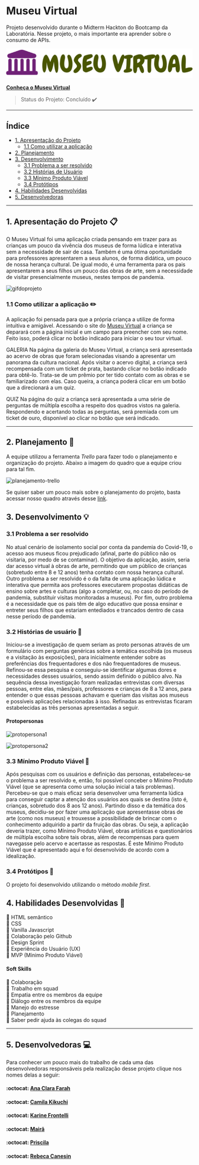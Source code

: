 # Museu Virtual

Projeto desenvolvido durante o Midterm Hackton do Bootcamp da Laboratória. Nesse projeto, o mais importante era aprender sobre o consumo de APIs.

![Museu Virtual](src/images/logo.png)


[**Conheça o Museu Virtual**]() 
> Status do Projeto: Concluído :heavy_check_mark:

---

## Índice

- [1. Apresentação do Projeto](#1-apresentação-do-projeto)
  - [1.1 Como utilizar a aplicação](#1.1-como-utilizar-a-aplicação)
- [2. Planejamento](#2-planejamento)
- [3. Desenvolvimento](#4-desenvolvimento)
  - [3.1 Problema a ser resolvido](#3.1-problema-a-ser-resolvido) 
  - [3.2 Histórias de Usuário](#3.2-histórias-de-usuário)
  - [3.3 Mínimo Produto Viável](#3.3-mínimo-produto-viável)
  - [3.4 Protótipos](#3.4-protótipos)
- [4. Habilidades Desenvolvidas](#4-habilidades-desenvolvidas)  
- [5. Desenvolvedoras](#5-desenvolvedoras)

---

## 1. Apresentação do Projeto :clipboard:

O Museu Virtual foi uma aplicação criada pensando em trazer para as crianças um pouco da vivência dos museus de forma lúdica e interativa sem a necessidade de sair de casa.
Também é uma ótima oportunidade para professores apresentarem a seus alunos, de forma didática, um pouco de nossa herança cultural. De igual modo, é uma ferramenta para os pais apresentarem a seus filhos um pouco das obras de arte, sem a necessidade de visitar presencialmente museus, nestes tempos de pandemia.


![gifdoprojeto](.gif)

### 1.1 Como utilizar a aplicação :pencil2:

A aplicação foi pensada para que a própria criança a utilize de forma intuitiva e amigável. Acessando o site do [Museu Virtual]() a criança se deparará com a página inicial e um campo para preencher com seu nome. Feito isso, poderá clicar no botão indicado para iniciar o seu tour virtual.

GALERIA
Na página da galeria do Museu Virtual, a criança será apresentada ao acervo de obras que foram selecionadas visando a apresentar um panorama da cultura nacional.
Após visitar o acervo digital, a criança será recompensada com um ticket de prata, bastando clicar no botão indicado para obtê-lo. Trata-se de um prêmio por ter tido contato com as obras e se familiarizado com elas. Caso queira, a criança poderá clicar em um botão que a direcionará a um quiz.

QUIZ
Na página do quiz a criança será apresentada a uma série de perguntas de múltipla escolha a respeito dos quadros vistos na galeria. Respondendo e acertando todas as perguntas, será premiada com um ticket de ouro, disponível ao clicar no botão que será indicado. 

 

---

## 2. Planejamento :memo:

A equipe utilizou a ferramenta _Trello_ para fazer todo o planejamento e organização do projeto. Abaixo a imagem do quadro que a equipe criou para tal fim. 

![planejamento-trello](src/images/planejamento-trello.png)

Se quiser saber um pouco mais sobre o planejamento do projeto, basta acessar nosso quadro através desse [link](https://trello.com).

## 3. Desenvolvimento :bulb:



### 3.1 Problema a ser resolvido
No atual cenário de isolamento social por conta da pandemia do Covid-19, o acesso aos museus ficou prejudicado (afinal, parte do público não os visitaria, por medo de se contaminar). O objetivo da aplicação, assim, seria dar acesso virtual à obras de arte, permitindo que um público de crianças (sobretudo entre 8 e 12 anos) tenha contato com nossa herança cultural.
Outro problema a ser resolvido é o da falta de uma aplicação lúdica e interativa que permita aos professores executarem propostas didáticas de ensino sobre artes e culturas (algo a completar, ou, no caso do período de pandemia, substituir visitas monitoradas a museus).
Por fim, outro problema é a necessidade que os pais têm de algo educativo que possa ensinar e entreter seus filhos que estariam entediados e trancados dentro de casa nesse período de pandemia.



### 3.2 Histórias de usuário :bookmark_tabs:

Iniciou-se  a investigação de quem seriam as proto personas através de um formulário com perguntas genéricas sobre a temática escolhida (os museus e a visitação às exposições), para inicialmente entender sobre as preferências dos frequentadores e dos não frequentadores de museus. Refinou-se essa pesquisa e conseguiu-se identificar algumas dores e necessidades desses usuários, sendo assim definido o público alvo. Na sequência dessa investigação foram realizadas entrevistas com diversas pessoas, entre elas, mães/pais, professores e crianças de 8 a 12 anos, para entender o que essas pessoas achavam e queriam das visitas aos museus e possíveis aplicações relacionadas à isso. Refinadas as entrevistas ficaram estabelecidas as três personas apresentadas a seguir.


####  Protopersonas

![protopersona1](src/images/protopersona1.jpeg)

![protopersona2](src/images/protopersona2.jpeg)



  
### 3.3 Mínimo Produto Viável :art:

Após pesquisas com os usuários e definição das personas, estabeleceu-se o problema a ser resolvido e, então, foi possível conceber o Mínimo Produto Viável (que se apresenta como uma solução inicial a tais problemas).
Percebeu-se que o mais eficaz seria desenvolver uma ferramenta lúdica para conseguir captar a atenção dos usuários aos quais se destina (isto é, crianças, sobretudo dos 8 aos 12 anos).
Partindo disso e da temática dos museus, decidiu-se por fazer uma aplicação que apresentasse obras de arte (como nos museus) e trouxesse a possibilidade de brincar com o conhecimento adquirido a partir da fruição das obras.
Ou seja, a aplicação deveria trazer, como Mínimo Produto Viável, obras artísticas e questionários de múltipla escolha sobre tais obras, além de recompensas para quem navegasse pelo acervo e acertasse as respostas. É este Mínimo Produto Viável que é apresentado aqui e foi desenvolvido de acordo com a idealização.



### 3.4 Protótipos :iphone:

O projeto foi desenvolvido utilizando o método _mobile first_. 






## 4. Habilidades Desenvolvidas :dart:




:pushpin: HTML semântico<br>
:pushpin: CSS <br>
:pushpin: Vanilla Javascript <br>
:pushpin: Colaboração pelo Github<br>
:pushpin: Design Sprint<br>
:pushpin: Experiência do Usuário (UX)<br>
:pushpin: MVP (Mínimo Produto Viável)



#### Soft Skills

:pushpin: Colaboração<br>
:pushpin: Trabalho em squad<br>
:pushpin: Empatia entre os membros da equipe<br>
:pushpin: Diálogo entre os membros da equipe<br>
:pushpin: Manejo do estresse<br>
:pushpin: Planejamento<br>
:pushpin: Saber pedir ajuda às colegas do squad

---
## 5. Desenvolvedoras :computer:

Para conhecer um pouco mais do trabalho de cada uma das desenvolvedoras responsáveis pela realização desse projeto clique nos nomes delas a seguir:

#### :octocat: [**Ana Clara Farah**]() 

#### :octocat: [**Camila Kikuchi**]() 

#### :octocat: [**Karine Frontelli**]() 

#### :octocat: [**Mairã**]() 

#### :octocat: [**Priscila**]() 

#### :octocat: [**Rebeca Canesin**](https://github.com/rebecaCanesin)
